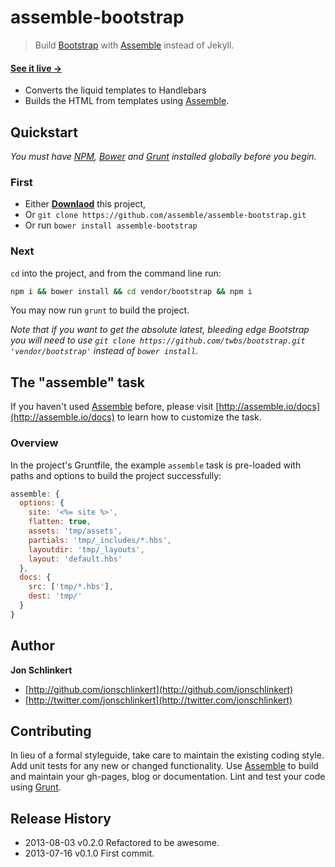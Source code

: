# assemble-bootstrap

> Build [Bootstrap](https://github.com/twbs/bootstrap) with [Assemble][assemble] instead of Jekyll.

#### [See it live →](http://assemble.github.io/assemble-bootstrap/)

* Converts the liquid templates to Handlebars
* Builds the HTML from templates using [Assemble][assemble].

## Quickstart
_You must have [NPM](npmjs.org), [Bower][bower] and [Grunt][grunt] installed globally before you begin._

### First

* Either **[Downlaod][download]** this project,
* Or `git clone https://github.com/assemble/assemble-bootstrap.git`
* Or run `bower install assemble-bootstrap`

### Next

`cd` into the project, and from the command line run:

```bash
npm i && bower install && cd vendor/bootstrap && npm i
```
You may now run `grunt` to build the project.

_Note that if you want to get the absolute latest, bleeding edge Bootstrap you will need to use `git clone https://github.com/twbs/bootstrap.git 'vendor/bootstrap'` instead of `bower install`._


## The "assemble" task
If you haven't used [Assemble][assemble] before, please visit [http://assemble.io/docs](http://assemble.io/docs) to learn how to customize the task.

### Overview
In the project's Gruntfile, the example `assemble` task is pre-loaded with paths and options to build the project successfully:

```js
assemble: {
  options: {
    site: '<%= site %>',
    flatten: true,
    assets: 'tmp/assets',
    partials: 'tmp/_includes/*.hbs',
    layoutdir: 'tmp/_layouts',
    layout: 'default.hbs'
  },
  docs: {
    src: ['tmp/*.hbs'],
    dest: 'tmp/'
  }
}
```

<!--

## Options #2

```bash
npm i assemble assemble-bootstrap --save-dev
```

Once this plugin has been installed, it may be enabled inside your Gruntfile with this line of JavaScript:

```bash
grunt.loadNpmTasks('grunt-contrib-less');
```

## The "refactor" task

This task converts Bootstrap's liquid templates to Handlebars templates. To use the task add the following configuration to the Gruntfile:

```js
// Regex for refactor task.
replacements: require('./node_modules/assemble-bootstrap/tasks/replacements').init(grunt),

// Refactor Liquid to Handlebars so we can
// build with Assemble instead of Jekyll
refactor: {
  liquid: {
    options: {
      replacements: '<%= replacements.regex.patterns %>'
    },
    files: [{
        expand: true,
        cwd: 'vendor/bootstrap',
        src: ['*.html', '_layouts/*.html', '_includes/*.html', '!js/**'],
        dest: '<%= site.destination %>/src/',
        ext: '.hbs'
      }
    ]
  }
}
```


## The "assemble" task
If you haven't used [Assemble][assemble] before, please visit [http://assemble.io/docs](http://assemble.io/docs) to learn how to customize the task.

### Overview
In the project's Gruntfile, the example `assemble` task is pre-loaded with paths and options to build the project successfully:

```js
assemble: {
  options: {
    site: '<%= site %>',
    flatten: true,
    assets: 'tmp/assets',
    partials: 'tmp/_includes/*.hbs',
    layoutdir: 'tmp/_layouts',
    layout: 'default.hbs'
  },
  docs: {
    src: ['tmp/*.hbs'],
    dest: 'tmp/'
  }
}
```
 -->


## Author

**Jon Schlinkert**

+ [http://github.com/jonschlinkert](http://github.com/jonschlinkert)
+ [http://twitter.com/jonschlinkert](http://twitter.com/jonschlinkert)


## Contributing
In lieu of a formal styleguide, take care to maintain the existing coding style. Add unit tests for any new or changed functionality. Use [Assemble][assemble] to build and maintain your gh-pages, blog or documentation. Lint and test your code using [Grunt](http://gruntjs.com/).


## Release History
* 2013-08-03    v0.2.0    Refactored to be awesome.
* 2013-07-16    v0.1.0    First commit.


[download]: https://github.com/assemble/assemble-bootstrap/archive/master.zip "Download assemble-bootstrap"
[helpers]: https://github.com/assemble/handlebars-helpers "Handlebars Helpers"
[assemble]: https://github.com/assemble/assemble/ "Assemble"
[assemble-boilerplates]: https://github.com/assemble/assemble-boilerplates "Assemble Boilerplates"

[bower]: https://github.com/bower/bower
[grunt]: http://gruntjs.com
[gruntfile]: http://gruntjs.com/sample-gruntfile
[configuring tasks]: http://gruntjs.com/configuring-tasks
[tasks-and-targets]: http://gruntjs.com/configuring-tasks#task-configuration-and-targets
[files-object]: http://gruntjs.com/configuring-tasks#building-the-files-object-dynamically